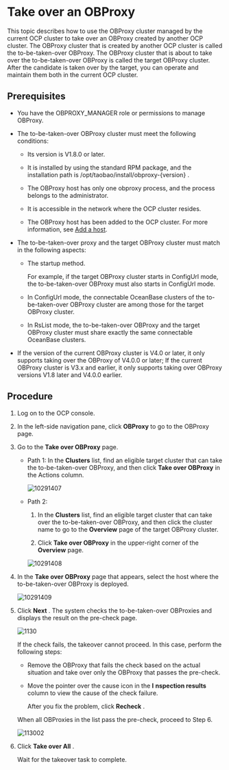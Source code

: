 Take over an OBProxy
=========================================

This topic describes how to use the OBProxy cluster managed by the current OCP cluster to take over an OBProxy created by another OCP cluster. The OBProxy cluster that is created by another OCP cluster is called the to-be-taken-over OBProxy. The OBProxy cluster that is about to take over the to-be-taken-over OBProxy is called the target OBProxy cluster. After the candidate is taken over by the target, you can operate and maintain them both in the current OCP cluster.

Prerequisites
----------------------------------

* You have the OBPROXY_MANAGER role or permissions to manage OBProxy.

* The to-be-taken-over OBProxy cluster must meet the following conditions:

  * Its version is V1.8.0 or later.

  * It is installed by using the standard RPM package, and the installation path is /opt/taobao/install/obproxy-{version} .

  * The OBProxy host has only one obproxy process, and the process belongs to the administrator.

  * It is accessible in the network where the OCP cluster resides.

  * The OBProxy host has been added to the OCP cluster. For more information, see [Add a host](../6.host-features/2.add-a-host-1.md).

* The to-be-taken-over proxy and the target OBProxy cluster must match in the following aspects:

  * The startup method.

    For example, if the target OBProxy cluster starts in ConfigUrl mode, the to-be-taken-over OBProxy must also starts in ConfigUrl mode.

  * In ConfigUrl mode, the connectable OceanBase clusters of the to-be-taken-over OBProxy cluster are among those for the target OBProxy cluster.

  * In RsList mode, the to-be-taken-over OBProxy and the target OBProxy cluster must share exactly the same connectable OceanBase clusters.

* If the version of the current OBProxy cluster is V4.0 or later, it only supports taking over the OBProxy of V4.0.0 or later; If the current OBProxy cluster is V3.x and earlier, it only supports taking over OBProxy versions V1.8 later and V4.0.0 earlier.
  
Procedure
------------------------------

1. Log on to the OCP console.

2. In the left-side navigation pane, click **OBProxy** to go to the OBProxy page.

3. Go to the **Take over OBProxy** page.

   * Path 1: In the **Clusters** list, find an eligible target cluster that can take the to-be-taken-over OBProxy, and then click **Take over OBProxy** in the Actions column.

     ![10291407](https://help-static-aliyun-doc.aliyuncs.com/assets/img/en-US/0876127361/p345735.png)

   * Path 2:

     1. In the **Clusters** list, find an eligible target cluster that can take over the to-be-taken-over OBProxy, and then click the cluster name to go to the **Overview** page of the target OBProxy cluster.

     2. Click **Take over OBProxy** in the upper-right corner of the **Overview** page.

     ![10291408](https://help-static-aliyun-doc.aliyuncs.com/assets/img/en-US/0876127361/p345736.png)

4. In the **Take over OBProxy** page that appears, select the host where the to-be-taken-over OBProxy is deployed.

   ![10291409](https://help-static-aliyun-doc.aliyuncs.com/assets/img/en-US/0876127361/p345737.png)

5. Click **Next** . The system checks the to-be-taken-over OBProxies and displays the result on the pre-check page.

   ![1130](https://help-static-aliyun-doc.aliyuncs.com/assets/img/en-US/8334306461/p360876.png)

   If the check fails, the takeover cannot proceed. In this case, perform the following steps:
   * Remove the OBProxy that fails the check based on the actual situation and take over only the OBProxy that passes the pre-check.

   * Move the pointer over the cause icon in the **I** **nspection results** column to view the cause of the check failure.

     After you fix the problem, click **Recheck** .

   When all OBProxies in the list pass the pre-check, proceed to Step 6.

   ![113002](https://help-static-aliyun-doc.aliyuncs.com/assets/img/en-US/8334306461/p360877.png)

6. Click **Take over All** .

   Wait for the takeover task to complete.
